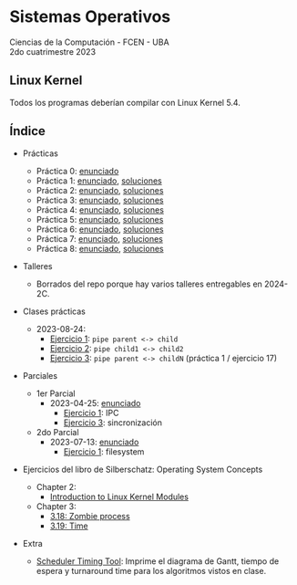 # Sistemas Operativos

Ciencias de la Computación - FCEN - UBA\
2do cuatrimestre 2023

## Linux Kernel

Todos los programas deberían compilar con Linux Kernel 5.4.

## Índice

- Prácticas
  - Práctica 0: [enunciado](prácticas/p0/p0.pdf)
  - Práctica 1: [enunciado](prácticas/p1/p1.pdf), [soluciones](prácticas/p1/)
  - Práctica 2: [enunciado](prácticas/p2/p2.pdf), [soluciones](prácticas/p2/)
  - Práctica 3: [enunciado](prácticas/p3/p3.pdf), [soluciones](prácticas/p3/)
  - Práctica 4: [enunciado](prácticas/p4/p4.pdf), [soluciones](prácticas/p4/)
  - Práctica 5: [enunciado](prácticas/p5/p5.pdf), [soluciones](prácticas/p5/)
  - Práctica 6: [enunciado](prácticas/p6/p6.pdf), [soluciones](prácticas/p6/)
  - Práctica 7: [enunciado](prácticas/p7/p7.pdf), [soluciones](prácticas/p7/)
  - Práctica 8: [enunciado](prácticas/p8/p8.pdf), [soluciones](prácticas/p8/)

- Talleres
  - Borrados del repo porque hay varios talleres entregables en 2024-2C.

- Clases prácticas
  - 2023-08-24:
    - [Ejercicio 1](prácticas/2023-08-24/ej01): `pipe parent <-> child`
    - [Ejercicio 2](prácticas/2023-08-24/ej02): `pipe child1 <-> child2`
    - [Ejercicio 3](prácticas/p1/ej17): `pipe parent <-> childN` (práctica 1 / ejercicio 17)

- Parciales
  - 1er Parcial
    - 2023-04-25: [enunciado](parciales/2023-04-25/2023-04-25.pdf)
      - [Ejercicio 1](parciales/2023-04-25/ej1.md): IPC
      - [Ejercicio 3](parciales/2023-04-25/ej3.md): sincronización
  - 2do Parcial
    - 2023-07-13: [enunciado](parciales/2023-07-13/2023-07-13.pdf)
      - [Ejercicio 1](parciales/2023-07-13/my_copy.c): filesystem

- Ejercicios del libro de Silberschatz: Operating System Concepts
  - Chapter 2:
    - [Introduction to Linux Kernel Modules](os-concepts/chapter02/kernel_modules)
  - Chapter 3:
    - [3.18: Zombie process](os-concepts/chapter03/3.18)
    - [3.19: Time](os-concepts/chapter03/3.19)

- Extra
  - [Scheduler Timing Tool](etc/timing): Imprime el diagrama de Gantt, tiempo de espera y turnaround time para los algoritmos vistos en clase.
